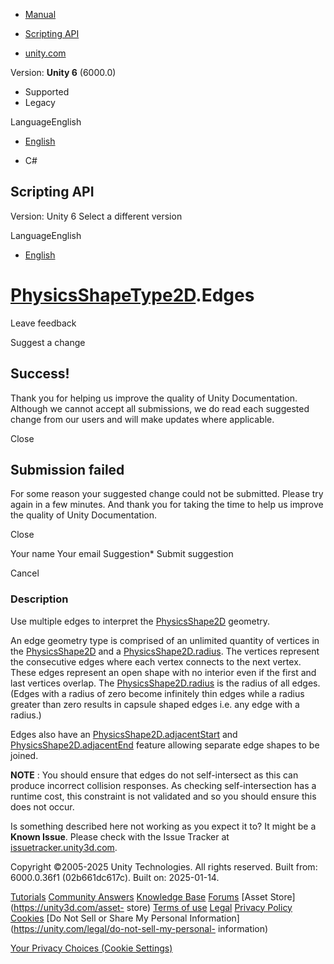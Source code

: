 [ ]()

  * [Manual](../Manual/index.html)
  * [Scripting API](../ScriptReference/index.html)

  * [unity.com](https://unity.com/)

Version: **Unity 6** (6000.0)

  * Supported
  * Legacy

LanguageEnglish

  * [English]()

  * C#

[ ](https://docs.unity3d.com)

## Scripting API

Version: Unity 6 Select a different version

LanguageEnglish

  * [English]()

#  [PhysicsShapeType2D](PhysicsShapeType2D.html).Edges

Leave feedback

Suggest a change

## Success!

Thank you for helping us improve the quality of Unity Documentation. Although
we cannot accept all submissions, we do read each suggested change from our
users and will make updates where applicable.

Close

## Submission failed

For some reason your suggested change could not be submitted. Please <a>try
again</a> in a few minutes. And thank you for taking the time to help us
improve the quality of Unity Documentation.

Close

Your name Your email Suggestion* Submit suggestion

Cancel

[ ]()

### Description

Use multiple edges to interpret the [PhysicsShape2D](PhysicsShape2D.html)
geometry.

An edge geometry type is comprised of an unlimited quantity of vertices in the
[PhysicsShape2D](PhysicsShape2D.html) and a
[PhysicsShape2D.radius](PhysicsShape2D-radius.html). The vertices represent
the consecutive edges where each vertex connects to the next vertex. These
edges represent an open shape with no interior even if the first and last
vertices overlap. The [PhysicsShape2D.radius](PhysicsShape2D-radius.html) is
the radius of all edges. (Edges with a radius of zero become infinitely thin
edges while a radius greater than zero results in capsule shaped edges i.e.
any edge with a radius.)  
  
Edges also have an
[PhysicsShape2D.adjacentStart](PhysicsShape2D-adjacentStart.html) and
[PhysicsShape2D.adjacentEnd](PhysicsShape2D-adjacentEnd.html) feature allowing
separate edge shapes to be joined.  
  
**NOTE** : You should ensure that edges do not self-intersect as this can
produce incorrect collision responses. As checking self-intersection has a
runtime cost, this constraint is not validated and so you should ensure this
does not occur.

Is something described here not working as you expect it to? It might be a
**Known Issue**. Please check with the Issue Tracker at
[issuetracker.unity3d.com](https://issuetracker.unity3d.com).

Copyright ©2005-2025 Unity Technologies. All rights reserved. Built from:
6000.0.36f1 (02b661dc617c). Built on: 2025-01-14.

[Tutorials](https://unity3d.com/learn) [Community
Answers](https://answers.unity3d.com) [Knowledge
Base](https://support.unity3d.com/hc/en-us)
[Forums](https://forum.unity3d.com) [Asset Store](https://unity3d.com/asset-
store) [Terms of use](https://docs.unity3d.com/Manual/TermsOfUse.html)
[Legal](https://unity.com/legal) [Privacy
Policy](https://unity.com/legal/privacy-policy)
[Cookies](https://unity.com/legal/cookie-policy) [Do Not Sell or Share My
Personal Information](https://unity.com/legal/do-not-sell-my-personal-
information)

[Your Privacy Choices (Cookie Settings)](javascript:void\(0\);)

